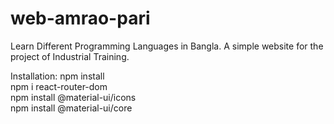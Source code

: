# web-amrao-pari

Learn Different Programming Languages in Bangla. A simple website for the project of Industrial Training.

Installation:
npm install <br />
npm i react-router-dom <br />
npm install @material-ui/icons  <br />
npm install @material-ui/core  <br />



